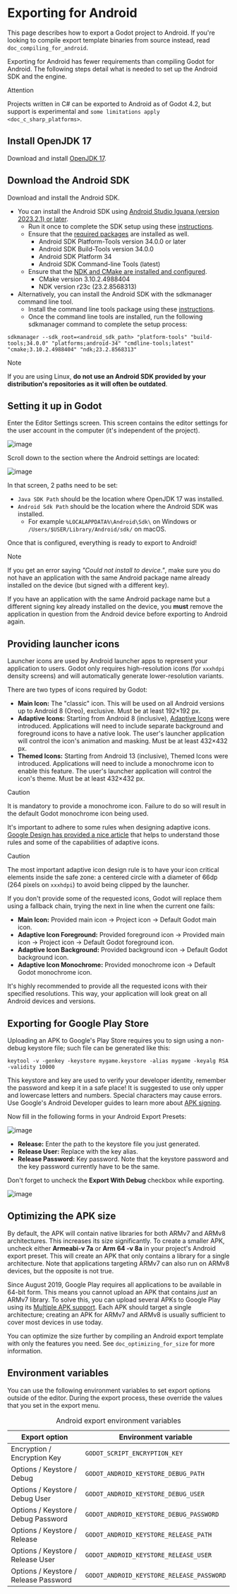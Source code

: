 # Exporting for Android

This page describes how to export a Godot project to Android. If you're
looking to compile export template binaries from source instead, read
`doc_compiling_for_android`.

Exporting for Android has fewer requirements than compiling Godot for
Android. The following steps detail what is needed to set up the Android
SDK and the engine.

Attention

Projects written in C# can be exported to Android as of Godot 4.2, but
support is experimental and
`some limitations apply <doc_c_sharp_platforms>`.

## Install OpenJDK 17

Download and install [OpenJDK
17](https://adoptium.net/temurin/releases/?variant=openjdk17).

## Download the Android SDK

Download and install the Android SDK.

-   You can install the Android SDK using [Android Studio Iguana
    (version 2023.2.1) or later](https://developer.android.com/studio/).
    -   Run it once to complete the SDK setup using these
        [instructions](https://developer.android.com/studio/intro/update#sdk-manager).
    -   Ensure that the [required
        packages](https://developer.android.com/studio/intro/update#required)
        are installed as well.
        -   Android SDK Platform-Tools version 34.0.0 or later
        -   Android SDK Build-Tools version 34.0.0
        -   Android SDK Platform 34
        -   Android SDK Command-line Tools (latest)
    -   Ensure that the [NDK and CMake are installed and
        configured](https://developer.android.com/studio/projects/install-ndk).
        -   CMake version 3.10.2.4988404
        -   NDK version r23c (23.2.8568313)
-   Alternatively, you can install the Android SDK with the
    <span class="title-ref">sdkmanager</span> command line tool.
    -   Install the command line tools package using these
        [instructions](https://developer.android.com/tools/sdkmanager).
    -   Once the command line tools are installed, run the following
        <span class="title-ref">sdkmanager</span> command to complete
        the setup process:

<!-- -->

    sdkmanager --sdk_root=<android_sdk_path> "platform-tools" "build-tools;34.0.0" "platforms;android-34" "cmdline-tools;latest" "cmake;3.10.2.4988404" "ndk;23.2.8568313"

Note

If you are using Linux, **do not use an Android SDK provided by your
distribution's repositories as it will often be outdated**.

## Setting it up in Godot

Enter the Editor Settings screen. This screen contains the editor
settings for the user account in the computer (it's independent of the
project).

![image](img/editorsettings.png)

Scroll down to the section where the Android settings are located:

![image](img/android_editor_settings.webp)

In that screen, 2 paths need to be set:

-   `Java SDK Path` should be the location where OpenJDK 17 was
    installed.
-   `Android Sdk Path` should be the location where the Android SDK was
    installed.
    -   For example `%LOCALAPPDATA%\Android\Sdk\` on Windows or
        `/Users/$USER/Library/Android/sdk/` on macOS.

Once that is configured, everything is ready to export to Android!

Note

If you get an error saying *"Could not install to device."*, make sure
you do not have an application with the same Android package name
already installed on the device (but signed with a different key).

If you have an application with the same Android package name but a
different signing key already installed on the device, you **must**
remove the application in question from the Android device before
exporting to Android again.

## Providing launcher icons

Launcher icons are used by Android launcher apps to represent your
application to users. Godot only requires high-resolution icons (for
`xxxhdpi` density screens) and will automatically generate
lower-resolution variants.

There are two types of icons required by Godot:

-   **Main Icon:** The "classic" icon. This will be used on all Android
    versions up to Android 8 (Oreo), exclusive. Must be at least 192×192
    px.
-   **Adaptive Icons:** Starting from Android 8 (inclusive), [Adaptive
    Icons](https://developer.android.com/guide/practices/ui_guidelines/icon_design_adaptive)
    were introduced. Applications will need to include separate
    background and foreground icons to have a native look. The user's
    launcher application will control the icon's animation and masking.
    Must be at least 432×432 px.
-   **Themed Icons:** Starting from Android 13 (inclusive), Themed Icons
    were introduced. Applications will need to include a monochrome icon
    to enable this feature. The user's launcher application will control
    the icon's theme. Must be at least 432×432 px.

Caution

It is mandatory to provide a monochrome icon. Failure to do so will
result in the default Godot monochrome icon being used.

It's important to adhere to some rules when designing adaptive icons.
[Google Design has provided a nice
article](https://medium.com/google-design/designing-adaptive-icons-515af294c783)
that helps to understand those rules and some of the capabilities of
adaptive icons.

Caution

The most important adaptive icon design rule is to have your icon
critical elements inside the safe zone: a centered circle with a
diameter of 66dp (264 pixels on `xxxhdpi`) to avoid being clipped by the
launcher.

If you don't provide some of the requested icons, Godot will replace
them using a fallback chain, trying the next in line when the current
one fails:

-   **Main Icon:** Provided main icon -&gt; Project icon -&gt; Default
    Godot main icon.
-   **Adaptive Icon Foreground:** Provided foreground icon -&gt;
    Provided main icon -&gt; Project icon -&gt; Default Godot foreground
    icon.
-   **Adaptive Icon Background:** Provided background icon -&gt; Default
    Godot background icon.
-   **Adaptive Icon Monochrome:** Provided monochrome icon -&gt; Default
    Godot monochrome icon.

It's highly recommended to provide all the requested icons with their
specified resolutions. This way, your application will look great on all
Android devices and versions.

## Exporting for Google Play Store

Uploading an APK to Google's Play Store requires you to sign using a
non-debug keystore file; such file can be generated like this:

    keytool -v -genkey -keystore mygame.keystore -alias mygame -keyalg RSA -validity 10000

This keystore and key are used to verify your developer identity,
remember the password and keep it in a safe place! It is suggested to
use only upper and lowercase letters and numbers. Special characters may
cause errors. Use Google's Android Developer guides to learn more about
[APK signing](https://developer.android.com/studio/publish/app-signing).

Now fill in the following forms in your Android Export Presets:

![image](img/editor-export-presets-android.png)

-   **Release:** Enter the path to the keystore file you just generated.
-   **Release User:** Replace with the key alias.
-   **Release Password:** Key password. Note that the keystore password
    and the key password currently have to be the same.

Don't forget to uncheck the **Export With Debug** checkbox while
exporting.

![image](img/export-with-debug-button.png)

## Optimizing the APK size

By default, the APK will contain native libraries for both ARMv7 and
ARMv8 architectures. This increases its size significantly. To create a
smaller APK, uncheck either **Armeabi-v 7a** or **Arm 64 -v 8a** in your
project's Android export preset. This will create an APK that only
contains a library for a single architecture. Note that applications
targeting ARMv7 can also run on ARMv8 devices, but the opposite is not
true.

Since August 2019, Google Play requires all applications to be available
in 64-bit form. This means you cannot upload an APK that contains *just*
an ARMv7 library. To solve this, you can upload several APKs to Google
Play using its [Multiple APK
support](https://developer.android.com/google/play/publishing/multiple-apks).
Each APK should target a single architecture; creating an APK for ARMv7
and ARMv8 is usually sufficient to cover most devices in use today.

You can optimize the size further by compiling an Android export
template with only the features you need. See `doc_optimizing_for_size`
for more information.

## Environment variables

You can use the following environment variables to set export options
outside of the editor. During the export process, these override the
values that you set in the export menu.

<table>
<caption>Android export environment variables</caption>
<thead>
<tr>
<th>Export option</th>
<th>Environment variable</th>
</tr>
</thead>
<tbody>
<tr>
<td>Encryption / Encryption Key</td>
<td><code>GODOT_SCRIPT_ENCRYPTION_KEY</code></td>
</tr>
<tr>
<td>Options / Keystore / Debug</td>
<td><code>GODOT_ANDROID_KEYSTORE_DEBUG_PATH</code></td>
</tr>
<tr>
<td>Options / Keystore / Debug User</td>
<td><code>GODOT_ANDROID_KEYSTORE_DEBUG_USER</code></td>
</tr>
<tr>
<td>Options / Keystore / Debug Password</td>
<td><code>GODOT_ANDROID_KEYSTORE_DEBUG_PASSWORD</code></td>
</tr>
<tr>
<td>Options / Keystore / Release</td>
<td><code>GODOT_ANDROID_KEYSTORE_RELEASE_PATH</code></td>
</tr>
<tr>
<td>Options / Keystore / Release User</td>
<td><code>GODOT_ANDROID_KEYSTORE_RELEASE_USER</code></td>
</tr>
<tr>
<td>Options / Keystore / Release Password</td>
<td><code>GODOT_ANDROID_KEYSTORE_RELEASE_PASSWORD</code></td>
</tr>
</tbody>
</table>
